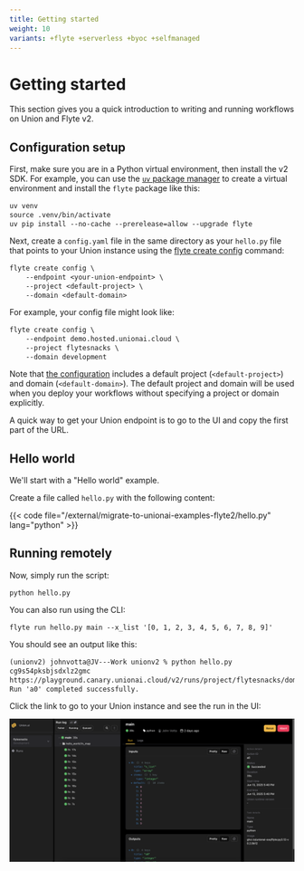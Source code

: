 ```yaml
---
title: Getting started
weight: 10
variants: +flyte +serverless +byoc +selfmanaged
---
```


# Getting started

This section gives you a quick introduction to writing and running workflows on Union and Flyte v2.

## Configuration setup

First, make sure you are in a Python virtual environment, then install the v2 SDK.
For example, you can use the [`uv` package manager](https://docs.astral.sh/uv/) to create a virtual environment and install the `flyte` package like this:

```shell
uv venv
source .venv/bin/activate
uv pip install --no-cache --prerelease=allow --upgrade flyte
```

Next, create a `config.yaml` file in the same directory as your `hello.py` file that points to your Union instance using the [flyte create config](../api-reference/flyte-cli#flyte-create-config) command:

```shell
flyte create config \
    --endpoint <your-union-endpoint> \
    --project <default-project> \
    --domain <default-domain>
```

For example, your config file might look like:

```shell
flyte create config \
    --endpoint demo.hosted.unionai.cloud \
    --project flytesnacks \
    --domain development
```

Note that [the configuration](./configuring-and-running#setting-up-a-configuration-file) includes a default project (`<default-project>`) and domain (`<default-domain>`).
The default project and domain will be used when you deploy your workflows without specifying a project or domain explicitly.

A quick way to get your Union endpoint is to go to the UI and copy the first part of the URL.


## Hello world

We'll start with a "Hello world" example.

Create a file called `hello.py` with the following content:

{{< code file="/external/migrate-to-unionai-examples-flyte2/hello.py" lang="python" >}}

## Running remotely

Now, simply run the script:

```shell
python hello.py
```

You can also run using the CLI:

```shell
flyte run hello.py main --x_list '[0, 1, 2, 3, 4, 5, 6, 7, 8, 9]'
```

You should see an output like this:

```shell
(unionv2) johnvotta@JV---Work unionv2 % python hello.py
cg9s54pksbjsdxlz2gmc
https://playground.canary.unionai.cloud/v2/runs/project/flytesnacks/domain/development/cg9s54pksbjsdxlz2gmc
Run 'a0' completed successfully.
```

Click the link to go to your Union instance and see the run in the UI:

![V2 UI](../_static/images/user-guide/v2ui.png)

